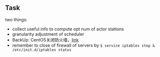 ## Task
 two things:
 - collect useful info to compute opt num of actor stations
 - granularity adjustment of scheduler
 - BackUp: CentOS关闭防火墙，[link](http://www.centoscn.com/CentosBug/osbug/2016/0702/7562.html)
 - remember to close of firewall of servers by `$ service iptables stop & /etc/init.d/iptables status`